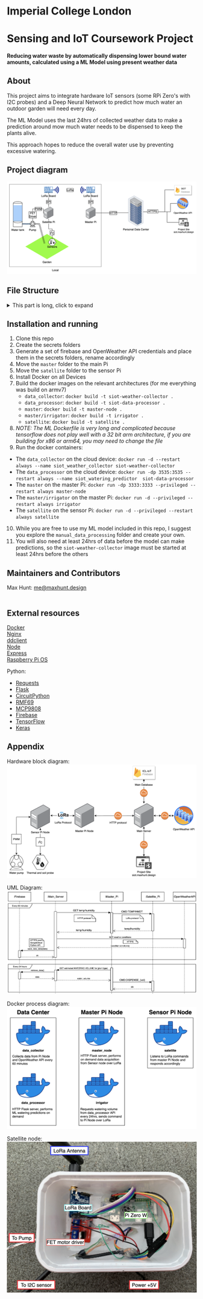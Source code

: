 # Imperial College London
# Sensing and IoT Coursework Project
#### Reducing water waste by automatically dispensing lower bound water amounts, calculated using a ML Model using present weather data

## About
This project aims to integrate hardware IoT sensors (some RPi Zero's with I2C probes) and a Deep Neural Network to predict how much water an outdoor garden will need every day.

The ML Model uses the last 24hrs of collected weather data to make a prediction around mow much water needs to be dispensed to keep the plants alive.

This approach hopes to reduce the overall water use by preventing excessive watering.

## Project diagram
![alt text](diagrams/Main_project_diagram.png)

## File Structure

<details>
<summary>This part is long, click to expand</summary>

- `data_collector/` Main data collector and uploader module
  - `secrets/` Private API keys
    - `icl-iot-weather-firebase-adminsdk.json` Firebase key for database access
    - `weather_api_key.txt` OpenWeather API key
  - `data_collector.py` Python script for data collection
  - `Dockerfile` Containerizing the application
  - `requirements.txt` Python requirements for running the script
- `data_processor/` ML on demand data processing module
  - `firebase_python_image/` Since building a tf image takes ages, we build it once and use it for testing the ml script later
    - `Dockerfile` Building a tensorflow image for armv7l
  - `secrets/` Private API keys
    - `icl-iot-weather-firebase-adminsdk.json` Firebase key for database access
  - `watering_model.model/` Saved ML model for water predictions
  - `Dockerfile` Containerizing the application
  - `water_predictor.py` On demand, real time watering predictor script
- `Diagrams/` Process and block diagrams
  - `source/*` Editable `.drawio` diagrams
  - `Docker_process_diagram.png` Diagram of all processes running on all devices
  - `Hardware_block_diagram.png` Block diagram of the project hardware
  - `Main_project_diagram.png` Overall project system diagram
  - `UML_process_diagram.png` UML diagram detailing software processes
- `lora_nodes/` Scripts running on the Pi Zero nodes
  - `master/` Scripts running on the primary, internet connected Pi
    - `irrigator/` Daily watering module
      - `Dockerfile` Containerizing the application
      - `irrigator.py` Daily watering script
      - `requirements.txt` Python requirements for running the script
    - `Dockerfile` Containerizing the application
    - `main.py` Main data server, collects data from satellite over LoRa and returns over http
    - `requirements.txt` Python requirements for running the script
  - `satellite/` Data reading and sending module for the sensor Pi
    - `Dockerfile` Containerizing the application
    - `main.py` LoRa commend listener, temperature reader and pump controller
    - `requirements.txt` Python requirements for running the script
- `manual_data_processing/` iPython notebooks used for data processing and model training
  - `datasets/*` Various datasets used for processing and training
  - `On_Demand_water_predictor.ipynb` Interactive notebook used in creating the on demand water predictor script
  - `SIOT_ML_MODEL.ipynb` Interactive notebook used for model creation
  - `Dataset exporter.ipynb` Interactive notebook for exporting all data to csv
  - `Firestore Dataset injector.ipynb` Interactive notebook for injecting new data into database (useful if something was missed during logging)
- `site/*` Monitoring website, HTML+CSS+JS, hosted on Firebase
- `.gitignore` Gitignore file preventing all my API keys from showing up online...
- `README.md` See [README.md](README.md)

</details>

## Installation and running
1. Clone this repo
2. Create the secrets folders
3. Generate a set of firebase and OpenWeather API credentials and place them in the secrets folders, rename accordingly
4. Move the `master` folder to the main Pi
5. Move the `satellite` folder to the sensor Pi
6. Install Docker on all Devices
7. Build the docker images on the relevant architectures (for me everything was build on armv7)
   - `data_collector`: `docker build -t siot-weather-collector .`
   - `data_processor`: `docker build -t siot-data-processor .`
   - `master`: `docker build -t master-node .`
   - `master/irrigator`: `docker build -t irrigator .`
   - `satellite`: `docker build -t satellite .`
8. *NOTE: The ML Dockerfile is very long and complicated because tensorflow does not play well with a 32 bit arm architecture, if you are building for x86 or arm64, you may need to change the file*
9.  Run the docker containers:
   - The `data_collector` on the cloud device: `docker run -d --restart always --name siot_weather_collector siot-weather-collector`
   - The `data_processor` on the cloud device: `docker run -dp 3535:3535 --restart always --name siot_watering_predictor  siot-data-processor`
   - The `master` on the master Pi: `docker run -dp 3333:3333 --privileged --restart always master-node`
   - The `master/irrigator` on the master Pi: `docker run -d --privileged --restart always irrigator`
   - The `satellite` on the sensor Pi: `docker run -d --privileged --restart always satellite`
10. While you are free to use my ML model included in this repo, I suggest you explore the `manual_data_processing` folder and create your own.
11. You will also need at least 24hrs of data before the model can make predictions, so the `siot-weather-collector` image must be started at least 24hrs before the others

## Maintainers and Contributors

   Max Hunt: [me@maxhunt.design](mailto:me@maxhunt.design) <br><br>

## External resources
[Docker](https://docs.docker.com) <br>
[Nginx](https://nginx.org/en/docs/)<br>
[ddclient](https://sourceforge.net/p/ddclient/wiki/Home/)<br>
[Node](https://nodejs.org/en/docs/) <br>
[Express](https://expressjs.com/en/5x/api.html)<br>
[Raspberry Pi OS](https://www.raspberrypi.org/software/)

Python:
- [Requests](https://requests.readthedocs.io/en/master/api/)
- [Flask](https://flask.palletsprojects.com/en/1.1.x/api/)
- [CircuitPython](https://circuitpython.readthedocs.io/en/6.0.x/README.html)
- [RMF69](https://circuitpython.readthedocs.io/projects/rfm69/en/latest/api.html)
- [MCP9808](https://circuitpython.readthedocs.io/projects/mcp9808/en/latest/)
- [Firebase](https://firebase.google.com/docs/reference/admin/python)
- [TensorFlow](https://www.tensorflow.org/api_docs)
- [Keras](https://keras.io/api/)


## Appendix

Hardware block diagram:
![alt text](diagrams/Hardware_block_diagram.png)

UML Diagram:
![alt text](diagrams/UML_process_diagram.png)

Docker process diagram:
![alt text](diagrams/Docker_process_diagram.png)

Satellite node:
![alt text](diagrams/sat_node_picture.png)
